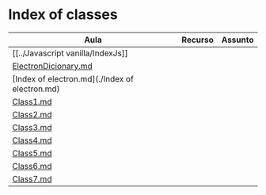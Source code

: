 # Index of classes

| Aula                                           | Recurso | Assunto |
| ---------------------------------------------- | ------- | ------- |
| [[../Javascript vanilla/IndexJs]]              |         |         |
| [ElectronDicionary.md](./ElectronDicionary.md) |         |         |
| [Index of electron.md](./Index of electron.md) |         |         |
| [Class1.md](Selection1-and-2/Class1.md)        |         |         |
| [Class2.md](Selection1-and-2/Class2.md)        |         |         |
| [Class3.md](Selection1-and-2/Class3.md)        |         |         |
| [Class4.md](Selection1-and-2/Class4.md)        |         |         |
| [Class5.md](Selection1-and-2/Class5.md)        |         |         |
| [Class6.md](Selection1-and-2/Class6.md)        |         |         |
| [Class7.md](Selection1-and-2/Class7.md)        |         |         |


